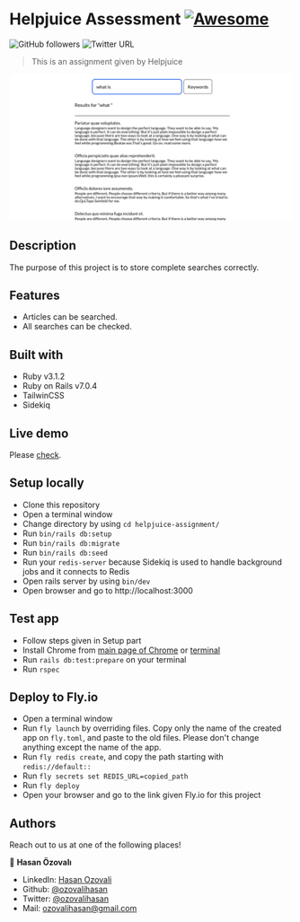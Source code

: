 # Helpjuice Assessment [![Awesome](https://cdn.rawgit.com/sindresorhus/awesome/d7305f38d29fed78fa85652e3a63e154dd8e8829/media/badge.svg)](https://github.com/ozovalihasan/helpjuice_assignment)

![GitHub followers](https://img.shields.io/github/followers/ozovalihasan?label=ozovalihasan&style=social)
![Twitter URL](https://img.shields.io/twitter/follow/ozovalihasan?label=Follow&style=social)

> This is an assignment given by Helpjuice

![whistle](./public/helpjuice-project.gif)

## Description

The purpose of this project is to store complete searches correctly.

## Features

- Articles can be searched.
- All searches can be checked.

## Built with

- Ruby v3.1.2
- Ruby on Rails v7.0.4
- TailwinCSS
- Sidekiq

## Live demo

Please [check](https://helpjuice-assignment.fly.dev/).

## Setup locally

- Clone this repository
- Open a terminal window
- Change directory by using `cd helpjuice-assignment/`
- Run `bin/rails db:setup`
- Run `bin/rails db:migrate`
- Run `bin/rails db:seed`
- Run your `redis-server` because Sidekiq is used to handle background jobs and it connects to Redis
- Open rails server by using `bin/dev`
- Open browser and go to http://localhost:3000

## Test app

- Follow steps given in Setup part
- Install Chrome from [main page of Chrome](https://www.google.com/chrome/) or [terminal](https://linuxize.com/post/how-to-install-google-chrome-web-browser-on-ubuntu-18-04/)
- Run `rails db:test:prepare` on your terminal
- Run `rspec`

## Deploy to Fly.io

- Open a terminal window
- Run `fly launch` by overriding files. Copy only the name of the created app on `fly.toml`, and paste to the old files. Please don't change anything except the name of the app.
- Run `fly redis create`, and copy the path starting with `redis://default::`
- Run `fly secrets set REDIS_URL=copied_path`
- Run `fly deploy`
- Open your browser and go to the link given Fly.io for this project

## Authors

Reach out to us at one of the following places!

👤 **Hasan Özovalı**

- LinkedIn: [Hasan Ozovali](https://www.linkedin.com/in/hasan-ozovali/)
- Github: [@ozovalihasan](https://github.com/ozovalihasan)
- Twitter: [@ozovalihasan](https://twitter.com/ozovalihasan)
- Mail: [ozovalihasan@gmail.com](ozovalihasan@gmail.com)

